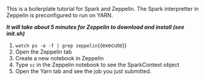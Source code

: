This is a boilerplate tutorial for Spark and Zeppelin. The Spark interpretter in Zeppelin is preconfigured to run on YARN.

***It will take about 5 minutes for Zeppelin to download and install (see init.sh)***

1. `watch ps -e -f | grep zeppelin`{{execute}}
2. Open the Zeppelin tab
3. Create a new notebook in Zeppelin
4. Type `sc` in the Zeppelin notebook to see the SparkContext object
5. Open the Yarn tab and see the job you just submitted.

